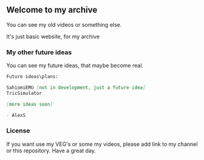 ## Welcome to my archive

You can see my old videos or something else.

It's just basic website, for my archive

### My other future ideas

You can see my future ideas, that maybe become real.

```markdown
Future ideas\plans:

SahiomiEMU [not in development, just a future idea]
TricSimulator

[more ideas soon]

- AlexS
```
### License

If you want use my VEG's or some my videos, please add link to my channel or this repository.
Have a great day.
